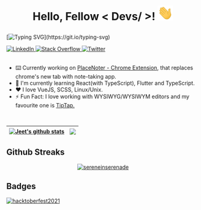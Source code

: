 # <p align="center"> Hello, Fellow < Devs/ >! <img src="https://raw.githubusercontent.com/sereneinserenade/sereneinserenade/master/wave.gif" width="40px" /> </p>
  
[![Typing SVG](https://readme-typing-svg.herokuapp.com?color=%2336BCF7&duration=3000&height=60&lines=Welcome+to+my+GitHub+Profile!;I+am+Jeet!+A+Frontend+Developer%2C+;a+Computer+Science+student;and+always+down+for+pasta+%F0%9F%8D%9D.)](https://git.io/typing-svg)
 
   <a href="https://www.linkedin.com/in/sereneinserenade/" target="_blank">
    <img alt="LinkedIn" src="https://img.shields.io/badge/LinkedIn-0077B5?style=for-the-badge&logo=linkedin&logoColor=white">
  </a>   
   <a href="mailto:emmylieblate@gmail.com" target="_blank">
    <img alt="Stack Overflow" src="https://img.shields.io/badge/Gmail-c14438?style=for-the-badge&logo=gmail&logoColor=white">
  </a>
  <a href="https://twitter.com/sereneInSerenad" target="_blank">
    <img alt="Twitter " src="https://img.shields.io/badge/Twitter-1ca0f1?style=for-the-badge&labelColor=1ca0f1&logo=twitter&logoColor=white">
  </a>

  <br />
  <br />
  

- ⌨️ Currently working on [PlaceNoter - Chrome Extension](https://github.com/sereneinserenade/placenoter), that replaces chrome's new tab with note-taking app.
- 🌱 I'm currently learning React(with TypeScript), Flutter and TypeScript.
- ❤️ I love VueJS, SCSS, Linux/Unix.
- ⚡️ Fun Fact: I love working with WYSIWYG/WYSIWYM editors and my favourite one is [TipTap.](https://github.com/ueberdosis/tiptap)

<br />

<table align="center">
  <thead>
  <tr>
  <th>
    <a href="https://github.com/sereneinserenade">
      <img align="center" src="https://github-readme-stats.vercel.app/api?username=sereneinserenade&amp;show_icons=true&amp;include_all_commits=true&amp;theme=buefy&amp;hide_border=true" alt="Jeet's github stats" data-canonical-src="https://github-readme-stats.vercel.app/api/top-langs/?username=sereneinserenade&amp;layout=compact&amp;theme=buefy&amp;hide_border=true" style="max-width: 100%;">
    </a>
  </th>
  <th>
    <a href="https://github.com/sereneinserenade">
      <img align="center" src="https://github-readme-stats.vercel.app/api/top-langs/?username=sereneinserenade&amp;layout=compact&amp;theme=buefy&amp;hide_border=true" data-canonical-src="https://github-readme-stats.vercel.app/api/top-langs/?username=sereneinserenade&amp;layout=compact&amp;theme=buefy&amp;hide_border=true" style="max-width: 100%;">
    </a>
  </th>
</tr>
</thead>
</table>

## Github Streaks

<p align="center">
  <a href="https://github.com/sereneinserenade">
    <img src="https://github-readme-streak-stats.herokuapp.com/?user=sereneinserenade" alt="sereneinserenade" />    
  </a>
</p>


## Badges

<a href="" title="Badge for Hacktoberfest 2021">
  <img src="https://res.cloudinary.com/practicaldev/image/fetch/s--cm4PWdMq--/c_limit,f_auto,fl_progressive,q_80,w_375/https://dev-to-uploads.s3.amazonaws.com/uploads/badge/badge_image/131/hacktoberfest-2021-badge.png" alt="hacktoberfest2021" width="100" height="100">
</a>
  
<!--

## Top Repos

<p align="center" dir="auto">
  
<a href="https://github.com/sereneinserenade/tiptap-comment-extension">
  <img align="center" src="https://github-readme-stats.vercel.app/api/pin/?username=sereneinserenade&amp;repo=tiptap-comment-extension&amp;theme=buefy" data-canonical-src="https://github-readme-stats.vercel.app/api/pin/?username=sereneinserenade&amp;repo=tiptap-comment-extension&amp;theme=buefy" style="max-width: 100%;" />
</a>

<a href="https://github.com/sereneinserenade/tiptap-languagetool">
<img align="center" src="https://github-readme-stats.vercel.app/api/pin/?username=sereneinserenade&amp;repo=tiptap-languagetool&amp;theme=buefy" data-canonical-src="https://github-readme-stats.vercel.app/api/pin/?username=sereneinserenade&amp;repo=tiptap-languagetool&amp;theme=buefy" style="max-width: 100%;" />
</a>

  <a href="https://github.com/sereneinserenade/placenoter">

<img align="center" src="https://github-readme-stats.vercel.app/api/pin/?username=sereneinserenade&amp;repo=placenoter&amp;theme=buefy" data-canonical-src="https://github-readme-stats.vercel.app/api/pin/?username=sereneinserenade&amp;repo=placenoter&amp;theme=buefy" style="max-width: 100%;" />
  </a>

</p>
-->

<!--
**sereneinserenade/sereneinserenade** is a ✨ _special_ ✨ repository because its `README.md` (this file) appears on your GitHub profile.

Here are some ideas to get you started:

- 🔭 I’m currently working on ...
- 🌱 I’m currently learning ...
- 👯 I’m looking to collaborate on ...
- 🤔 I’m looking for help with ...
- 😄 Pronouns: ...
- ⚡ Fun fact: ...
-->
